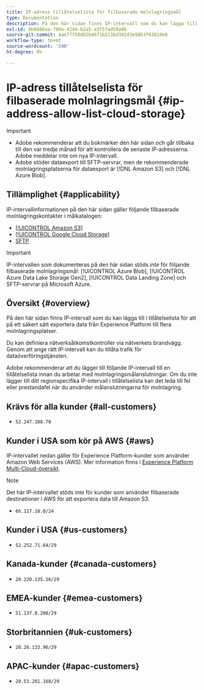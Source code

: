 ```yaml
---
title: IP-adress tillåtelselista för filbaserade molnlagringsmål
type: Documentation
description: På den här sidan finns IP-intervall som du kan lägga till i tillåtelselista för att på ett säkert sätt exportera data från Experience Platform till molnlagringsplatser.
exl-id: 0b8086aa-786e-4244-b2a5-a3f57ad59a8b
source-git-commit: 4ae7ff58d02b46f1b213bd382d3e98b3f63819e8
workflow-type: tm+mt
source-wordcount: '290'
ht-degree: 0%

---
```


# IP-adress tillåtelselista för filbaserade molnlagringsmål {#ip-address-allow-list-cloud-storage}

>[!IMPORTANT]
>
> * Adobe rekommenderar att du bokmärker den här sidan och går tillbaka till den var tredje månad för att kontrollera de senaste IP-adresserna. Adobe meddelar inte om nya IP-intervall.
> * Adobe stöder dataexport till SFTP-servrar, men de rekommenderade molnlagringsplatserna för dataexport är [!DNL Amazon S3] och [!DNL Azure Blob].

## Tillämplighet {#applicability}

IP-intervallinformationen på den här sidan gäller följande filbaserade molnlagringskontakter i målkatalogen:

* [[!UICONTROL Amazon S3]](./amazon-s3.md)
* [[!UICONTROL Google Cloud Storage]](google-cloud-storage.md)
* [SFTP](./sftp.md)

>[!IMPORTANT]
>
>IP-intervallen som dokumenteras på den här sidan stöds *inte* för följande filbaserade molnlagringsmål: [!UICONTROL Azure Blob], [!UICONTROL Azure Data Lake Storage Gen2], [!UICONTROL Data Landing Zone] och SFTP-servrar på Microsoft Azure.

## Översikt {#overview}

På den här sidan finns IP-intervall som du kan lägga till i tillåtelselista för att på ett säkert sätt exportera data från Experience Platform till flera molnlagringsplatser.

Du kan definiera nätverksåtkomstkontroller via nätverkets brandvägg. Genom att ange rätt IP-intervall kan du tillåta trafik för dataöverföringstjänsten.

Adobe rekommenderar att du lägger till följande IP-intervall till en tillåtelselista innan du arbetar med molnlagringsmålanslutningar. Om du inte lägger till ditt regionspecifika IP-intervall i tillåtelselista kan det leda till fel eller prestandafel när du använder målanslutningarna för molnlagring.

## Krävs för alla kunder {#all-customers}

* `52.247.108.70`

## Kunder i USA som kör på AWS {#aws}

IP-intervallet nedan gäller för Experience Platform-kunder som använder Amazon Web Services (AWS). Mer information finns i [Experience Platform Multi-Cloud-översikt](../../../landing/multi-cloud.md).

>[!NOTE]
>
>Det här IP-intervallet stöds inte för kunder som använder filbaserade destinationer i AWS för att exportera data till Amazon S3.

* `66.117.18.0/24`

## Kunder i USA {#us-customers}

* `52.252.71.64/29`

## Kanada-kunder {#canada-customers}

* `20.220.135.16/29`

## EMEA-kunder {#emea-customers}

* `51.137.8.208/29`

## Storbritannien {#uk-customers}

* `20.26.133.96/29`

## APAC-kunder {#apac-customers}

* `20.53.201.168/29`
